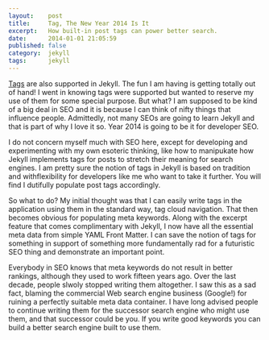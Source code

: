 ```yaml
---
layout:    post
title:     Tag, The New Year 2014 Is It
excerpt:   How built-in post tags can power better search.
date:      2014-01-01 21:05:59
published: false
category:  jekyll
tags:      jekyll
---
```


[Tags][tags] are also supported in Jekyll. The fun I am having is getting totally out of hand! I went in knowing tags were supported but wanted to reserve my use of them for some special purpose. But what? I am supposed to be kind of a big deal in SEO and it is because I can think of nifty things that influence people. Admittedly, not many SEOs are going to learn Jekyll and that is part of why I love it so. Year 2014 is going to be it for developer SEO.

I do not concern myself much with SEO here, except for developing and experimenting with my own esoteric thinking, like how to manipukate how Jekyll implements tags for posts to stretch their meaning for search engines. I am pretty sure the notion of tags in Jekyll is based on tradition and withflexibility for developers like me who want to take it further. You will find I dutifully populate post tags accordingly.

So what to do? My initial thought was that I can easily write tags in the application using them in the standard way, tag cloud navigation. That then becomes obvious for populating meta keywords. Along with the excerpt feature that comes complimentary with Jekyll, I now have all the essential meta data from simple YAML Front Matter. I can save the notion of tags for something in support of something more fundamentally rad for a futuristic SEO thing and demonstrate an important point.

Everybody in SEO knows that meta keywords do not result in better rankings, although they used to work fifteen years ago. Over the last decade, people slwoly stopped writing them altogether. I saw this as a sad fact, blaming the commercial Web search engine business (Google!) for ruining a perfectly suitable meta data container. I have long advised people to continue writing them for the successor search engine who might use them, and that successor could be you. If you write good keywords you can build a better search engine built to use them.

[tags]: http://jekyllrb.com/docs/variables/
